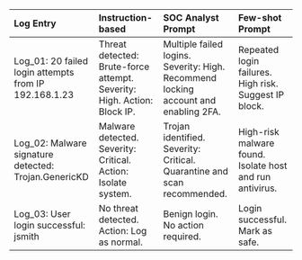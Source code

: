 | Log Entry                                             | Instruction-based                                                       | SOC Analyst Prompt                                                                  | Few-shot Prompt                                          |
|:------------------------------------------------------|:------------------------------------------------------------------------|:------------------------------------------------------------------------------------|:---------------------------------------------------------|
| Log_01: 20 failed login attempts from IP 192.168.1.23 | Threat detected: Brute-force attempt. Severity: High. Action: Block IP. | Multiple failed logins. Severity: High. Recommend locking account and enabling 2FA. | Repeated login failures. High risk. Suggest IP block.    |
| Log_02: Malware signature detected: Trojan.GenericKD  | Malware detected. Severity: Critical. Action: Isolate system.           | Trojan identified. Severity: Critical. Quarantine and scan recommended.             | High-risk malware found. Isolate host and run antivirus. |
| Log_03: User login successful: jsmith                 | No threat detected. Action: Log as normal.                              | Benign login. No action required.                                                   | Login successful. Mark as safe.                          |